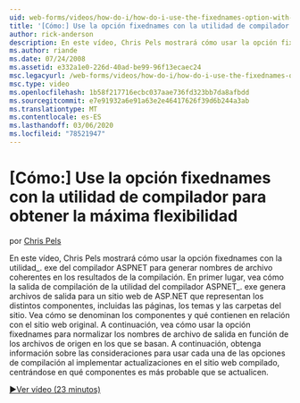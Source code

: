 ```yaml
---
uid: web-forms/videos/how-do-i/how-do-i-use-the-fixednames-option-with-the-compiler-utility-for-maximum-flexibility
title: '[Cómo:] Use la opción fixednames con la utilidad de compilador para obtener la máxima flexibilidad | Microsoft Docs'
author: rick-anderson
description: En este vídeo, Chris Pels mostrará cómo usar la opción fixednames con la utilidad aspnet_compiler. exe para generar nombres de archivo coherentes en la unidad organizativa de compilación...
ms.author: riande
ms.date: 07/24/2008
ms.assetid: e332a1e0-226d-40ad-be99-96f13ecaec24
msc.legacyurl: /web-forms/videos/how-do-i/how-do-i-use-the-fixednames-option-with-the-compiler-utility-for-maximum-flexibility
msc.type: video
ms.openlocfilehash: 1b58f217716ecbc037aae736fd323bb7da8afbdd
ms.sourcegitcommit: e7e91932a6e91a63e2e46417626f39d6b244a3ab
ms.translationtype: MT
ms.contentlocale: es-ES
ms.lasthandoff: 03/06/2020
ms.locfileid: "78521947"
---
```

# <a name="how-do-i-use-the-fixednames-option-with-the-compiler-utility-for-maximum-flexibility"></a>[Cómo:] Use la opción fixednames con la utilidad de compilador para obtener la máxima flexibilidad

por [Chris Pels](https://twitter.com/chrispels)

En este vídeo, Chris Pels mostrará cómo usar la opción fixednames con la utilidad\_. exe del compilador ASPNET para generar nombres de archivo coherentes en los resultados de la compilación. En primer lugar, vea cómo la salida de compilación de la utilidad del compilador ASPNET\_. exe genera archivos de salida para un sitio web de ASP.NET que representan los distintos componentes, incluidas las páginas, los temas y las carpetas del sitio. Vea cómo se denominan los componentes y qué contienen en relación con el sitio web original. A continuación, vea cómo usar la opción fixednames para normalizar los nombres de archivo de salida en función de los archivos de origen en los que se basan. A continuación, obtenga información sobre las consideraciones para usar cada una de las opciones de compilación al implementar actualizaciones en el sitio web compilado, centrándose en qué componentes es más probable que se actualicen.

[&#9654;Ver vídeo (23 minutos)](https://channel9.msdn.com/Blogs/ASP-NET-Site-Videos/how-do-i-use-the-fixednames-option-with-the-compiler-utility-for-maximum-flexibility)
